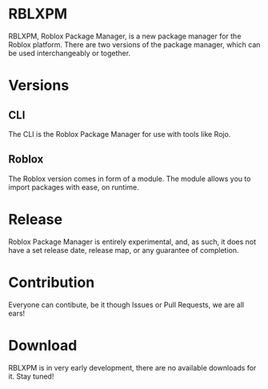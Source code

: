 # RBLXPM
RBLXPM, Roblox Package Manager, is a new package manager for the Roblox platform. There are two versions of the package manager, which can be used interchangeably or together.
# Versions
## CLI
The CLI is the Roblox Package Manager for use with tools like Rojo.
## Roblox
The Roblox version comes in form of a module. The module allows you to import packages with ease, on runtime.
# Release
Roblox Package Manager is entirely experimental, and, as such, it does not have a set release date, release map, or any guarantee of completion.
# Contribution
Everyone can contibute, be it though Issues or Pull Requests, we are all ears!
# Download
RBLXPM is in very early development, there are no available downloads for it. Stay tuned!
